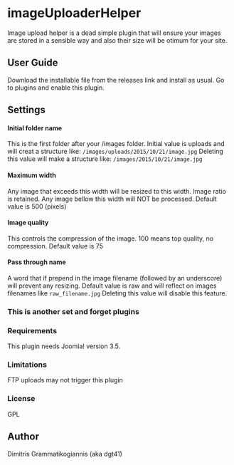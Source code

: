 # imageUploaderHelper

Image upload helper is a dead simple plugin that will ensure your images are stored in a sensible way and also their size will be otimum for your site.

## User Guide

Download the installable file from the releases link and install as usual.
Go to plugins and enable this plugin.

## Settings

#### Initial folder name

This is the first folder after your /images folder.
Initial value is uploads and will creat a structure like: `/images/uploads/2015/10/21/image.jpg`
Deleting this value will make a structure like: `/images/2015/10/21/image.jpg`

#### Maximum width

Any image that exceeds this width will be resized to this width. Image ratio is retained.
Any image bellow this width will NOT be processed.
Default value is 500 (pixels)

#### Image quality

This controls the compression of the image.
100 means top quality, no compression.
Default value is 75

#### Pass through name

A word that if prepend in the image filename (followed by an underscore) will prevent any resizing.
Default value is raw and will reflect on images filenames like `raw_filename.jpg`
Deleting this value will disable this feature.

### This is another set and forget plugins

### Requirements

This plugin needs Joomla! version 3.5.

### Limitations

FTP uploads may not trigger this plugin


### License

GPL

## Author

Dimitris Grammatikogiannis (aka dgt41)
